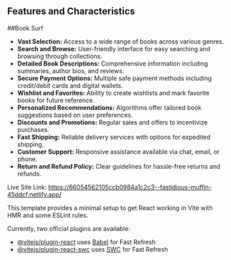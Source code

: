 ## Features and Characteristics

##Book Surf

- **Vast Selection:** Access to a wide range of books across various genres.
- **Search and Browse:** User-friendly interface for easy searching and browsing through collections.
- **Detailed Book Descriptions:** Comprehensive information including summaries, author bios, and reviews.
- **Secure Payment Options:** Multiple safe payment methods including credit/debit cards and digital wallets.
- **Wishlist and Favorites:** Ability to create wishlists and mark favorite books for future reference.
- **Personalized Recommendations:** Algorithms offer tailored book suggestions based on user preferences.
- **Discounts and Promotions:** Regular sales and offers to incentivize purchases.
- **Fast Shipping:** Reliable delivery services with options for expedited shipping.
- **Customer Support:** Responsive assistance available via chat, email, or phone.
- **Return and Refund Policy:** Clear guidelines for hassle-free returns and refunds.


Live Site Link: https://66054562105ccb0984a1c2c3--fastidious-muffin-45ddcf.netlify.app/


This template provides a minimal setup to get React working in Vite with HMR and some ESLint rules.

Currently, two official plugins are available:

- [@vitejs/plugin-react](https://github.com/vitejs/vite-plugin-react/blob/main/packages/plugin-react/README.md) uses [Babel](https://babeljs.io/) for Fast Refresh
- [@vitejs/plugin-react-swc](https://github.com/vitejs/vite-plugin-react-swc) uses [SWC](https://swc.rs/) for Fast Refresh
